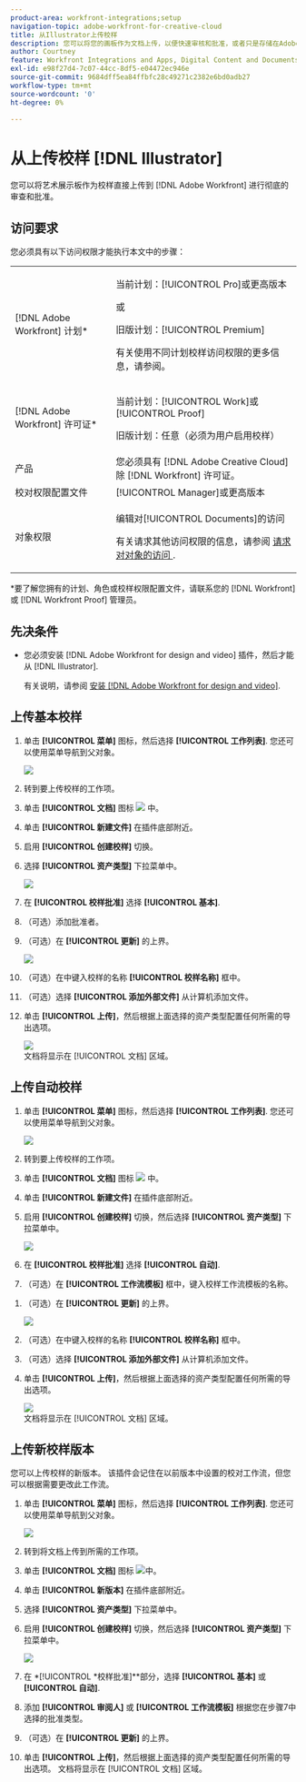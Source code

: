 ```yaml
---
product-area: workfront-integrations;setup
navigation-topic: adobe-workfront-for-creative-cloud
title: 从Illustrator上传校样
description: 您可以将您的画板作为文档上传，以便快速审核和批准，或者只是存储在Adobe Workfront中。
author: Courtney
feature: Workfront Integrations and Apps, Digital Content and Documents
exl-id: e98f27d4-7c07-44cc-8df5-e04472ec946e
source-git-commit: 9684dff5ea84ffbfc28c49271c2382e6bd0adb27
workflow-type: tm+mt
source-wordcount: '0'
ht-degree: 0%

---
```


# 从上传校样 [!DNL Illustrator]

您可以将艺术展示板作为校样直接上传到 [!DNL Adobe Workfront] 进行彻底的审查和批准。

## 访问要求

您必须具有以下访问权限才能执行本文中的步骤：

<table style="table-layout:auto"> 
 <col> 
 <col> 
 <tbody> 
 <tr> 
   <td role="rowheader">[!DNL Adobe Workfront] 计划*</td> 
   <td> <p>当前计划：[!UICONTROL Pro]或更高版本</p> <p>或</p> <p>旧版计划：[!UICONTROL Premium]</p> <p>有关使用不同计划校样访问权限的更多信息，请参阅。</p> </td> 
  </tr> 
  <tr> 
   <td role="rowheader">[!DNL Adobe Workfront] 许可证*</td> 
   <td> <p>当前计划：[!UICONTROL Work]或[!UICONTROL Proof]</p> <p>旧版计划：任意（必须为用户启用校样）</p> </td> 
  </tr> 
  <tr> 
   <td role="rowheader">产品</td> 
   <td>您必须具有 [!DNL Adobe Creative Cloud] 除 [!DNL Workfront] 许可证。</td> 
  </tr> 
  <tr> 
   <td role="rowheader">校对权限配置文件 </td> 
   <td>[!UICONTROL Manager]或更高版本</td> 
  </tr> 
  <tr> 
   <td role="rowheader">对象权限</td> 
   <td> <p>编辑对[!UICONTROL Documents]的访问</p> <p>有关请求其他访问权限的信息，请参阅 <a href="../../workfront-basics/grant-and-request-access-to-objects/request-access.md" class="MCXref xref">请求对对象的访问 </a>.</p> </td> 
  </tr> 
 </tbody> 
</table>

&#42;要了解您拥有的计划、角色或校样权限配置文件，请联系您的 [!DNL Workfront] 或 [!DNL Workfront Proof] 管理员。

## 先决条件

* 您必须安装 [!DNL Adobe Workfront for design and video] 插件，然后才能从 [!DNL Illustrator].

   有关说明，请参阅 [安装 [!DNL Adobe Workfront for design and video]](/help/quicksilver/workfront-integrations-and-apps/adobe-workfront-for-creative-cloud/wf-install-cc.md).

## 上传基本校样

1. 单击 **[!UICONTROL 菜单]** 图标，然后选择 **[!UICONTROL 工作列表]**. 您还可以使用菜单导航到父对象。

   ![](assets/go-back-to-work-list-350x314.png)

1. 转到要上传校样的工作项。
1. 单击 **[!UICONTROL 文档]** 图标 ![](assets/documents.png) 中。
1. 单击 **[!UICONTROL 新建文件]** 在插件底部附近。
1. 启用 **[!UICONTROL 创建校样]** 切换。
1. 选择 **[!UICONTROL 资产类型]** 下拉菜单中。

   ![](assets/plugin-create-proof-350x182.png)

1. 在 **[!UICONTROL 校样批准]** 选择 **[!UICONTROL 基本]**.
1. （可选）添加批准者。
1. （可选）在 **[!UICONTROL 更新]** 的上界。

   ![](assets/plugin-proof-approvals-350x450.png)

1. （可选）在中键入校样的名称 **[!UICONTROL 校样名称]** 框中。
1. （可选）选择 **[!UICONTROL 添加外部文件]** 从计算机添加文件。
1. 单击 **[!UICONTROL 上传]**，然后根据上面选择的资产类型配置任何所需的导出选项。

   ![](assets/plugin-files-350x307.png)\
   文档将显示在 [!UICONTROL 文档] 区域。

## 上传自动校样

1. 单击 **[!UICONTROL 菜单]** 图标，然后选择 **[!UICONTROL 工作列表]**. 您还可以使用菜单导航到父对象。

   ![](assets/go-back-to-work-list-350x314.png)

1. 转到要上传校样的工作项。
1. 单击 **[!UICONTROL 文档]** 图标 ![](assets/documents.png) 中。

1. 单击 **[!UICONTROL 新建文件]** 在插件底部附近。
1. 启用 **[!UICONTROL 创建校样]** 切换，然后选择 **[!UICONTROL 资产类型]** 下拉菜单中。

   ![](assets/plugin-create-proof-350x182.png)

1. 在 **[!UICONTROL 校样批准]** 选择 **[!UICONTROL 自动]**.
1. （可选）在 **[!UICONTROL 工作流模板]** 框中，键入校样工作流模板的名称。
<!--
{{adjust-proof-settings}}
-->
1. （可选）在 **[!UICONTROL 更新]** 的上界。

   ![](assets/copy-of-proof-approvals-advanced-350x424.png) <!-- new screenshot -->

1. （可选）在中键入校样的名称 **[!UICONTROL 校样名称]** 框中。
1. （可选）选择 **[!UICONTROL 添加外部文件]** 从计算机添加文件。
1. 单击 **[!UICONTROL 上传]**，然后根据上面选择的资产类型配置任何所需的导出选项。

   ![](assets/plugin-files-350x307.png)\
   文档将显示在 [!UICONTROL 文档] 区域。


## 上传新校样版本

您可以上传校样的新版本。 该插件会记住在以前版本中设置的校对工作流，但您可以根据需要更改此工作流。

1. 单击 **[!UICONTROL 菜单]** 图标，然后选择 **[!UICONTROL 工作列表]**. 您还可以使用菜单导航到父对象。

   ![](assets/go-back-to-work-list-350x314.png)

1. 转到将文档上传到所需的工作项。
1. 单击 **[!UICONTROL 文档]** 图标 ![](assets/documents.png)中。

1. 单击 **[!UICONTROL 新版本]** 在插件底部附近。
1. 选择 **[!UICONTROL 资产类型]** 下拉菜单中。
1. 启用 **[!UICONTROL 创建校样]** 切换，然后选择 **[!UICONTROL 资产类型]** 下拉菜单中。

   ![](assets/plugin-create-proof-350x182.png)

1. 在 *[!UICONTROL *校样批准]**部分，选择 **[!UICONTROL 基本]** 或 **[!UICONTROL 自动]**.

1. 添加 **[!UICONTROL 审阅人]** 或 **[!UICONTROL 工作流模板]** 根据您在步骤7中选择的批准类型。

1. （可选）在 **[!UICONTROL 更新]** 的上界。
1. 单击 **[!UICONTROL 上传]**，然后根据上面选择的资产类型配置任何所需的导出选项。
文档将显示在 [!UICONTROL 文档] 区域。
